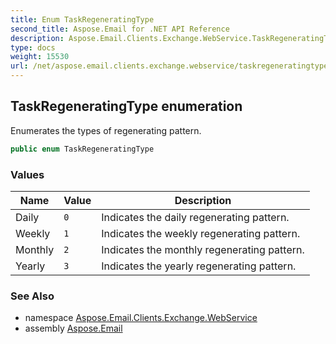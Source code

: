```yaml
---
title: Enum TaskRegeneratingType
second_title: Aspose.Email for .NET API Reference
description: Aspose.Email.Clients.Exchange.WebService.TaskRegeneratingType enum. Enumerates the types of regenerating pattern
type: docs
weight: 15530
url: /net/aspose.email.clients.exchange.webservice/taskregeneratingtype/
---
```

## TaskRegeneratingType enumeration

Enumerates the types of regenerating pattern.

```csharp
public enum TaskRegeneratingType
```

### Values

| Name | Value | Description |
| --- | --- | --- |
| Daily | `0` | Indicates the daily regenerating pattern. |
| Weekly | `1` | Indicates the weekly regenerating pattern. |
| Monthly | `2` | Indicates the monthly regenerating pattern. |
| Yearly | `3` | Indicates the yearly regenerating pattern. |

### See Also

* namespace [Aspose.Email.Clients.Exchange.WebService](../../aspose.email.clients.exchange.webservice/)
* assembly [Aspose.Email](../../)



